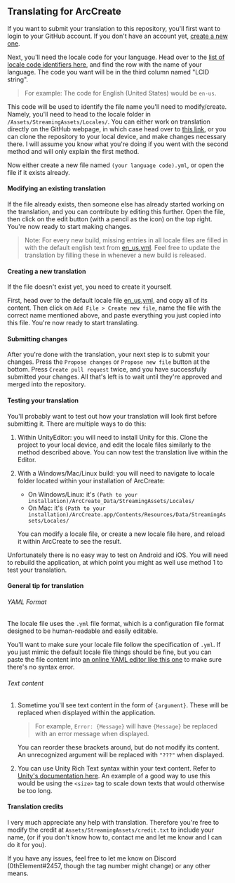 ## Translating for ArcCreate

If you want to submit your translation to this repository, you'll first want to login to your GitHub account. If you don't have an account yet, [create a new one](https://github.com).

Next, you'll need the locale code for your language. Head over to the [list of locale code identifiers here](https://www.science.co.il/language/Locale-codes.php), and find the row with the name of your language. The code you want will be in the third column named "LCID string".

> For example: The code for English (United States) would be `en-us`.

This code will be used to identify the file name you'll need to modify/create. Namely, you'll need to head to the locale folder in `/Assets/StreamingAssets/Locales/`. You can either work on translation directly on the GitHub webpage, in which case head over to [this link](/Assets/StreamingAssets/Locales/), or you can clone the repository to your local device, and make changes necessary there. I will assume you know what you're doing if you went with the second method and will only explain the first method.

Now either create a new file named `(your language code).yml`, or open the file if it exists already.

#### Modifying an existing translation

If the file already exists, then someone else has already started working on the translation, and you can contribute by editing this further. Open the file, then click on the edit button (with a pencil as the icon) on the top right. You're now ready to start making changes.

> Note: For every new build, missing entries in all locale files are filled in with the default english text from [en_us.yml](/Assets/StreamingAssets/Locales/). Feel free to update the translation by filling these in whenever a new build is released.

#### Creating a new translation

If the file doesn't exist yet, you need to create it yourself.

First, head over to the default locale file [en_us.yml](/Assets/StreamingAssets/Locales/), and copy all of its content. Then click on `Add File > Create new file`, name the file with the correct name mentioned above, and paste everything you just copied into this file. You're now ready to start translating.

#### Submitting changes

After you're done with the translation, your next step is to submit your changes. Press the `Propose changes` or `Propose new file` button at the bottom. Press `Create pull request` twice, and you have successfully submitted your changes. All that's left is to wait until they're approved and merged into the repository.

#### Testing your translation

You'll probably want to test out how your translation will look first before submitting it. There are multiple ways to do this:

1. Within UnityEditor: you will need to install Unity for this. Clone the project to your local device, and edit the locale files similarly to the method described above. You can now test the translation live within the Editor.

2. With a Windows/Mac/Linux build: you will need to navigate to locale folder located within your installation of ArcCreate:

   - On Windows/Linux: it's `(Path to your installation)/ArcCreate_Data/StreamingAssets/Locales/`
   - On Mac: it's `(Path to your installation)/ArcCreate.app/Contents/Resources/Data/StreamingAssets/Locales/`

   You can modify a locale file, or create a new locale file here, and reload it within ArcCreate to see the result.

Unfortunately there is no easy way to test on Android and iOS. You will need to rebuild the application, at which point you might as well use method 1 to test your translation.

#### General tip for translation

###### YAML Format

The locale file uses the `.yml` file format, which is a configuration file format designed to be human-readable and easily editable.

You'll want to make sure your locale file follow the specification of `.yml`. If you just mimic the default locale file things should be fine, but you can paste the file content into [an online YAML editor like this one](https://codebeautify.org/yaml-editor-online) to make sure there's no syntax error.

###### Text content

1. Sometime you'll see text content in the form of `{argument}`. These will be replaced when displayed within the application.

   > For example, `Error: {Message}` will have `{Message}` be replaced with an error message when displayed.

   You can reorder these brackets around, but do not modify its content. An unrecognized argument will be replaced with `"???"` when displayed.

2. You can use Unity Rich Text syntax within your text content. Refer to [Unity's documentation here](https://docs.unity3d.com/Packages/com.unity.textmeshpro@4.0/manual/RichText.html).
   An example of a good way to use this would be using the `<size>` tag to scale down texts that would otherwise be too long.

#### Translation credits

I very much appreciate any help with translation. Therefore you're free to modify the credit at `Assets/StreamingAssets/credit.txt` to include your name, (or if you don't know how to, contact me and let me know and I can do it for you).

If you have any issues, feel free to let me know on Discord (0thElement#2457, though the tag number might change) or any other means.
